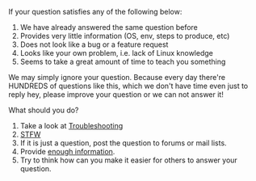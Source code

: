 If your question satisfies any of the following below:

1. We have already answered the same question before
2. Provides very little information (OS, env, steps to produce, etc)
3. Does not look like a bug or a feature request
4. Looks like your own problem, i.e. lack of Linux knowledge
5. Seems to take a great amount of time to teach you something

We may simply ignore your question. Because every day there're HUNDREDS of questions like this, which we don't have time even just to reply hey, please improve your question or we can not answer it!

What should you do?

1. Take a look at [Troubleshooting](https://github.com/clowwindy/shadowsocks/wiki/Troubleshooting)
2. [STFW](http://en.wiktionary.org/wiki/STFW)
3. If it is just a question, post the question to forums or mail lists.
4. Provide [enough information](https://github.com/clowwindy/shadowsocks/blob/master/CONTRIBUTING.md).
4. Try to think how can you make it easier for others to answer your question.